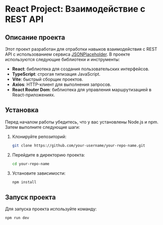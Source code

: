 # React Project: Взаимодействие с REST API

## Описание проекта

Этот проект разработан для отработки навыков взаимодействия с REST API с использованием сервиса [JSONPlaceholder](https://jsonplaceholder.typicode.com/). В проекте используются следующие библиотеки и инструменты:

- **React**: библиотека для создания пользовательских интерфейсов.
- **TypeScript**: строгая типизация JavaScript.
- **Vite**: быстрый сборщик проектов.
- **Axios**: HTTP-клиент для выполнения запросов.
- **React Router Dom**: библиотека для управления маршрутизацией в React-приложениях.

## Установка

Перед началом работы убедитесь, что у вас установлены Node.js и npm. Затем выполните следующие шаги:

1. Клонируйте репозиторий:

   ```bash
   git clone https://github.com/your-username/your-repo-name.git
   ```

2. Перейдите в директорию проекта:

   ```bash
   cd your-repo-name
   ```

3. Установите зависимости:

   ```bash
   npm install
   ```

## Запуск проекта

Для запуска проекта используйте команду:

```bash
npm run dev

```
